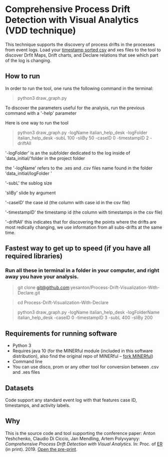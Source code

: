 # Comprehensive Process Drift Detection with Visual Analytics (VDD technique)

This technique supports the discovery of process drifts in the processes from event logs. 
Load your [timestamp sorted csv](https://github.com/yesanton/Event-Log-Preprocessing-Tools) and xes files to the tool to discover Drfit Maps, Drift charts, and 
Declare relations that see which part of the log is changing.

## How to run

In order to run the tool, one runs the following command in the terminal:

> python3 draw_graph.py 

To discover the parameters useful for the analysis, run the previous command with a \'-help\' parameter

Here is one way to run the tool

> python3 draw_graph.py -logName italian_help_desk -logFolder  italian_help_desk  -subL 100 -sliBy 50 -caseID 0 -timestampID 2  -driftAll

\'-logFolder\' is an the subfolder dedicated to the log inside of \'data_initial/\'folder in the project folder 

the '-logName' refers to the .xes and .csv files name found in the folder \'data_initial/logFolder \'

\'-subL\' the sublog size

\'sliBy\' slide by argument

\'-caseID\' the case id (the column with case id in the csv file)

\'-timestampID\' the timestamp id (the column with timestamps in the csv file)

\'-driftAll\' this indicates that for discovering the points where the drifts are most redically changing, we use information from all subs-drifts at the same time.

## Fastest way to get up to speed (if you have all required libraries)

### Run all these in terminal in a folder in your computer, and right away you have your analysis.

> git clone git@github.com:yesanton/Process-Drift-Visualization-With-Declare.git

> cd Process-Drift-Visualization-With-Declare

> python3 draw_graph.py -logName italian_help_desk -logFolderName italian_help_desk -caseID 0 -timestampID 3 -subL 400 -sliBy 200



## Requirements for running software

- Python 3 
- Requires java 10 (for the MINERful module (included in this software distribution), also find the original repo of MINERful – [fork MINERful](https://github.com/cdc08x/MINERful/wiki))
- Command line
- You can use disco, prom or any other tool for conversion between .csv and .xes files

## Datasets

Code support any standard event log with that features case ID, timestamps, and activity labels.

## Why


This is the source code and tool supporting the conference paper:
Anton Yeshchenko, Claudio Di Ciccio, Jan Mendling, Artem Polyvyanyy: *Comprehensive Process Drift Detection with Visual Analytics*. In: Proc. of [ER](http://www.inf.ufrgs.br/er2019/) (in print). 2019. [Open the pre-print](https://github.com/yesanton/Process-Drift-Visualization-With-Declare/blob/master/Yeshchenko-etal-ER2019.pdf).
